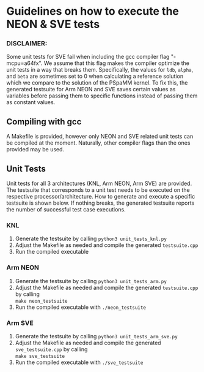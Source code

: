 # Guidelines on how to execute the NEON & SVE tests  
### DISCLAIMER: 
Some unit tests for SVE fail when including the gcc compiler flag "-mcpu=a64fx". 
We assume that this flag makes the compiler optimize the unit tests in a way that breaks them. 
Specifically, the values for `ldb`, `alpha`, and `beta` are sometimes set to 0 when calculating a reference solution which we compare to the solution of the PSpaMM kernel. 
To fix this, the generated testsuite for Arm NEON and SVE saves certain values as variables before passing them to specific functions
instead of passing them as constant values.
## Compiling with gcc
A Makefile is provided, however only NEON and SVE related unit tests can be compiled at the moment. 
Naturally, other compiler flags than the ones provided may be used.
## Unit Tests
Unit tests for all 3 architectures (KNL, Arm NEON, Arm SVE) are provided. 
The testsuite that corresponds to a unit test needs to be executed on the respective processor/architecture. 
How to generate and execute a specific testsuite is shown below. 
If nothing breaks, the generated testsuite reports the number of successful test case executions.
### KNL
1. Generate the testsuite by calling ```python3 unit_tests_knl.py```
2. Adjust the Makefile as needed and compile the generated ```testsuite.cpp```
3. Run the compiled executable

### Arm NEON
1. Generate the testsuite by calling ```python3 unit_tests_arm.py```
2. Adjust the Makefile as needed and compile the generated ```testsuite.cpp``` by calling  
```make neon_testsuite```
3. Run the compiled executable with ```./neon_testsuite```

### Arm SVE 
1. Generate the testsuite by calling ```python3 unit_tests_arm_sve.py```
2. Adjust the Makefile as needed and compile the generated ```sve_testsuite.cpp``` by calling  
```make sve_testsuite```
3. Run the compiled executable with ```./sve_testsuite```
